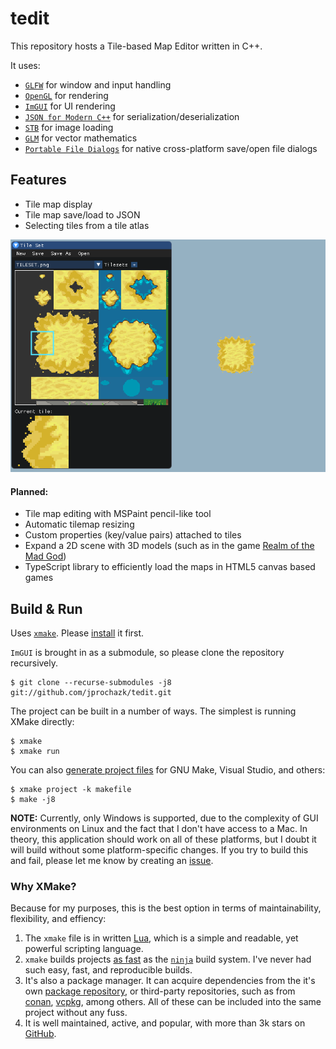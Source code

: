 # tedit

This repository hosts a Tile-based Map Editor written in C++. 

It uses:
* [`GLFW`](https://www.glfw.org/) for window and input handling
* [`OpenGL`](https://www.opengl.org/) for rendering
* [`ImGUI`](https://github.com/ocornut/imgui) for UI rendering
* [`JSON for Modern C++`](https://github.com/nlohmann/json) for serialization/deserialization
* [`STB`](https://github.com/nothings/stb) for image loading
* [`GLM`](https://glm.g-truc.net/0.9.9/index.html) for vector mathematics
* [`Portable File Dialogs`](https://github.com/samhocevar/portable-file-dialogs) for native cross-platform save/open file dialogs

## Features

* Tile map display
* Tile map save/load to JSON
* Selecting tiles from a tile atlas

![Showcase Image](SHOWCASE.png)

#### Planned:
* Tile map editing with MSPaint pencil-like tool
* Automatic tilemap resizing
* Custom properties (key/value pairs) attached to tiles
* Expand a 2D scene with 3D models (such as in the game [Realm of the Mad God](https://www.realmofthemadgod.com/))
* TypeScript library to efficiently load the maps in HTML5 canvas based games

## Build & Run
Uses [`xmake`](https://xmake.io/). Please [install](https://xmake.io/#/getting_started?id=installation) it first.

`ImGUI` is brought in as a submodule, so please clone the repository recursively.

```
$ git clone --recurse-submodules -j8 git://github.com/jprochazk/tedit.git
```

The project can be built in a number of ways. The simplest is running XMake directly:

```
$ xmake
$ xmake run
```

You can also [generate project files](https://xmake.io/#/plugin/builtin_plugins?id=generate-ide-project-files) for GNU Make, Visual Studio, and others:
```
$ xmake project -k makefile
$ make -j8
```

**NOTE:** Currently, only Windows is supported, due to the complexity of GUI environments on Linux and the fact that I don't have access to a Mac. In theory, this application should work on all of these platforms, but I doubt it will build without some platform-specific changes. If you try to build this and fail, please let me know by creating an [issue](https://github.com/jprochazk/tedit/issues).

### Why XMake?

Because for my purposes, this is the best option in terms of maintainability, flexibility, and effiency:

1. The `xmake` file is in written [Lua](http://www.lua.org/), which is a simple and readable, yet powerful scripting language.
2. `xmake` builds projects [as fast](https://xmake.io/#/getting_started?id=build-as-fast-as-ninja) as the [`ninja`](https://ninja-build.org/) build system. I've never had such easy, fast, and reproducible builds.
3. It's also a package manager. It can acquire dependencies from the it's own [package repository](https://github.com/xmake-io/xmake-repo), or third-party repositories, such as from [conan](https://conan.io/center/), [vcpkg](https://github.com/microsoft/vcpkg/tree/master/ports), among others. All of these can be included into the same project without any fuss.
4. It is well maintained, active, and popular, with more than 3k stars on [GitHub](https://github.com/xmake-io/xmake).

